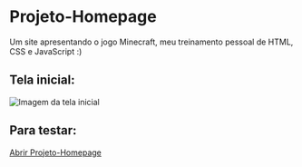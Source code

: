 # Projeto-Homepage
Um site apresentando o jogo Minecraft, meu treinamento pessoal de HTML, CSS e JavaScript :)

<h2>Tela inicial:</h2>

![Imagem da tela inicial](https://user-images.githubusercontent.com/46427886/222822427-125e6c42-110b-42a9-84f4-62aa8368d5a0.jpeg)

<h2>Para testar:</h2>

<a align="center" href="https://euyogi.github.io/Projeto-Homepage/">Abrir Projeto-Homepage</a>
